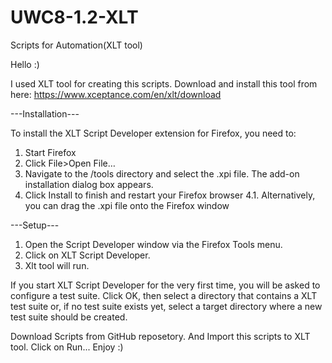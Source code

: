 # UWC8-1.2-XLT
Scripts for Automation(XLT tool)

Hello :) 

I used XLT tool for creating this scripts.
Download and install this tool from here: https://www.xceptance.com/en/xlt/download 

---Installation---

To install the XLT Script Developer extension for Firefox, you need to:
1.	Start Firefox
2.	Click File>Open File…
3.	Navigate to the <XLT>/tools directory and select the .xpi file. The add-on installation dialog box appears.
4.	Click Install to finish and restart your Firefox browser
4.1.	Alternatively, you can drag the .xpi file onto the Firefox window

---Setup---

1. Open the Script Developer window via the Firefox Tools menu.
2. Click on XLT Script Developer.
3. Xlt tool will run.

If you start XLT Script Developer for the very first time, you will be asked to configure a test suite. 
Click OK, then select a directory that contains a XLT test suite or, if no test suite exists yet,
select a target directory where a new test suite should be created.

Download Scripts from GitHub reposetory.
And Import this scripts to XLT tool.
Click on Run...
Enjoy :)
